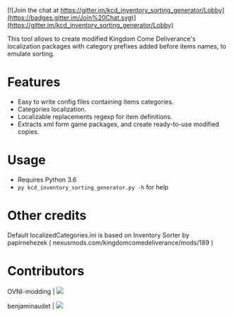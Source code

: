 [![Join the chat at https://gitter.im/kcd_inventory_sorting_generator/Lobby](https://badges.gitter.im/Join%20Chat.svg)](https://gitter.im/kcd_inventory_sorting_generator/Lobby)

This tool allows to create modified Kingdom Come Deliverance's localization packages
with category prefixes added before items names, to emulate sorting.

# Features

* Easy to write config files containing items categories.
* Categories localization.
* Localizable replacements regexp for item definitions.
* Extracts xml form game packages, and create ready-to-use modified copies.

# Usage

* Requires Python 3.6
* `py kcd_inventory_sorting_generator.py -h` for help

# Other credits

Default localizedCategories.ini is based on Inventory Sorter by papirnehezek ( nexusmods.com/kingdomcomedeliverance/mods/189 )

# Contributors

OVNI-modding | [![](https://image.ibb.co/fKdNq7/Git_Hub_Mark_16px.png)](https://github.com/OVNI-modding/)

benjaminaudet | [![](https://image.ibb.co/fKdNq7/Git_Hub_Mark_16px.png)](https://github.com/benjaminaudet/)